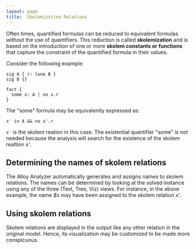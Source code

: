 ```yaml
---
layout: page
title:  Skolemization Relations
---
```



Often times, quantified formulas can be reduced to equivalent formulas without the use of quantifiers. This reduction is called **skolemization** and is based on the introduction of one or more **skolem constants or functions** that capture the constraint of the quantified formula in their values.

Consider the following example:

	sig A { r: lone B }
	sig B {}

	fact {
	  some x: A | no x.r
	}

The "some" formula may be equivalently expressed as:

	x' in A && no x'.r

`x'` is the skolem reation in this case. The existential quantifier "some" is not needed because the analysis will search for the existence of the skolem realtion _x'_.

## Determining the names of skolem relations

The Alloy Analyzer automatically generates and assigns names to skolem relations. The names can be determined by looking at the solved instance using any of the three (Text, Tree, Viz) views. For instance, in the above example, the name _$x_ may have been assigned to the skolem relation _x'_.

## Using skolem relations

Skolem relations are displayed in the output like any other relation in the original model. Hence, its visualization may be customized to be made more conspicuous.
